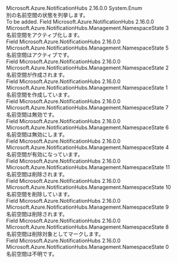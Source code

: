 <Type Name="NamespaceState" FullName="Microsoft.Azure.NotificationHubs.Management.NamespaceState">
  <TypeSignature Language="C#" Value="public enum NamespaceState" />
  <TypeSignature Language="ILAsm" Value=".class public auto ansi sealed NamespaceState extends System.Enum" />
  <TypeSignature Language="DocId" Value="T:Microsoft.Azure.NotificationHubs.Management.NamespaceState" />
  <TypeSignature Language="VB.NET" Value="Public Enum NamespaceState" />
  <TypeSignature Language="F#" Value="type NamespaceState = " />
  <AssemblyInfo>
    <AssemblyName>Microsoft.Azure.NotificationHubs</AssemblyName>
    <AssemblyVersion>2.16.0.0</AssemblyVersion>
  </AssemblyInfo>
  <Base>
    <BaseTypeName>System.Enum</BaseTypeName>
  </Base>
  <Docs>
    <summary>別の名前空間の状態を列挙します。</summary>
    <remarks>To be added.</remarks>
  </Docs>
  <Members>
    <Member MemberName="Activating">
      <MemberSignature Language="C#" Value="Activating" />
      <MemberSignature Language="ILAsm" Value=".field public static literal valuetype Microsoft.Azure.NotificationHubs.Management.NamespaceState Activating = int32(3)" />
      <MemberSignature Language="DocId" Value="F:Microsoft.Azure.NotificationHubs.Management.NamespaceState.Activating" />
      <MemberSignature Language="VB.NET" Value="Activating" />
      <MemberSignature Language="F#" Value="Activating = 3" Usage="Microsoft.Azure.NotificationHubs.Management.NamespaceState.Activating" />
      <MemberType>Field</MemberType>
      <AssemblyInfo>
        <AssemblyName>Microsoft.Azure.NotificationHubs</AssemblyName>
        <AssemblyVersion>2.16.0.0</AssemblyVersion>
      </AssemblyInfo>
      <ReturnValue>
        <ReturnType>Microsoft.Azure.NotificationHubs.Management.NamespaceState</ReturnType>
      </ReturnValue>
      <MemberValue>3</MemberValue>
      <Docs>
        <summary>名前空間をアクティブ化します。</summary>
      </Docs>
    </Member>
    <Member MemberName="Active">
      <MemberSignature Language="C#" Value="Active" />
      <MemberSignature Language="ILAsm" Value=".field public static literal valuetype Microsoft.Azure.NotificationHubs.Management.NamespaceState Active = int32(5)" />
      <MemberSignature Language="DocId" Value="F:Microsoft.Azure.NotificationHubs.Management.NamespaceState.Active" />
      <MemberSignature Language="VB.NET" Value="Active" />
      <MemberSignature Language="F#" Value="Active = 5" Usage="Microsoft.Azure.NotificationHubs.Management.NamespaceState.Active" />
      <MemberType>Field</MemberType>
      <AssemblyInfo>
        <AssemblyName>Microsoft.Azure.NotificationHubs</AssemblyName>
        <AssemblyVersion>2.16.0.0</AssemblyVersion>
      </AssemblyInfo>
      <ReturnValue>
        <ReturnType>Microsoft.Azure.NotificationHubs.Management.NamespaceState</ReturnType>
      </ReturnValue>
      <MemberValue>5</MemberValue>
      <Docs>
        <summary>名前空間はアクティブです。</summary>
      </Docs>
    </Member>
    <Member MemberName="Created">
      <MemberSignature Language="C#" Value="Created" />
      <MemberSignature Language="ILAsm" Value=".field public static literal valuetype Microsoft.Azure.NotificationHubs.Management.NamespaceState Created = int32(2)" />
      <MemberSignature Language="DocId" Value="F:Microsoft.Azure.NotificationHubs.Management.NamespaceState.Created" />
      <MemberSignature Language="VB.NET" Value="Created" />
      <MemberSignature Language="F#" Value="Created = 2" Usage="Microsoft.Azure.NotificationHubs.Management.NamespaceState.Created" />
      <MemberType>Field</MemberType>
      <AssemblyInfo>
        <AssemblyName>Microsoft.Azure.NotificationHubs</AssemblyName>
        <AssemblyVersion>2.16.0.0</AssemblyVersion>
      </AssemblyInfo>
      <ReturnValue>
        <ReturnType>Microsoft.Azure.NotificationHubs.Management.NamespaceState</ReturnType>
      </ReturnValue>
      <MemberValue>2</MemberValue>
      <Docs>
        <summary>名前空間が作成されます。</summary>
      </Docs>
    </Member>
    <Member MemberName="Creating">
      <MemberSignature Language="C#" Value="Creating" />
      <MemberSignature Language="ILAsm" Value=".field public static literal valuetype Microsoft.Azure.NotificationHubs.Management.NamespaceState Creating = int32(1)" />
      <MemberSignature Language="DocId" Value="F:Microsoft.Azure.NotificationHubs.Management.NamespaceState.Creating" />
      <MemberSignature Language="VB.NET" Value="Creating" />
      <MemberSignature Language="F#" Value="Creating = 1" Usage="Microsoft.Azure.NotificationHubs.Management.NamespaceState.Creating" />
      <MemberType>Field</MemberType>
      <AssemblyInfo>
        <AssemblyName>Microsoft.Azure.NotificationHubs</AssemblyName>
        <AssemblyVersion>2.16.0.0</AssemblyVersion>
      </AssemblyInfo>
      <ReturnValue>
        <ReturnType>Microsoft.Azure.NotificationHubs.Management.NamespaceState</ReturnType>
      </ReturnValue>
      <MemberValue>1</MemberValue>
      <Docs>
        <summary>名前空間を作成しています。</summary>
      </Docs>
    </Member>
    <Member MemberName="Disabled">
      <MemberSignature Language="C#" Value="Disabled" />
      <MemberSignature Language="ILAsm" Value=".field public static literal valuetype Microsoft.Azure.NotificationHubs.Management.NamespaceState Disabled = int32(7)" />
      <MemberSignature Language="DocId" Value="F:Microsoft.Azure.NotificationHubs.Management.NamespaceState.Disabled" />
      <MemberSignature Language="VB.NET" Value="Disabled" />
      <MemberSignature Language="F#" Value="Disabled = 7" Usage="Microsoft.Azure.NotificationHubs.Management.NamespaceState.Disabled" />
      <MemberType>Field</MemberType>
      <AssemblyInfo>
        <AssemblyName>Microsoft.Azure.NotificationHubs</AssemblyName>
        <AssemblyVersion>2.16.0.0</AssemblyVersion>
      </AssemblyInfo>
      <ReturnValue>
        <ReturnType>Microsoft.Azure.NotificationHubs.Management.NamespaceState</ReturnType>
      </ReturnValue>
      <MemberValue>7</MemberValue>
      <Docs>
        <summary>名前空間は無効です。</summary>
      </Docs>
    </Member>
    <Member MemberName="Disabling">
      <MemberSignature Language="C#" Value="Disabling" />
      <MemberSignature Language="ILAsm" Value=".field public static literal valuetype Microsoft.Azure.NotificationHubs.Management.NamespaceState Disabling = int32(6)" />
      <MemberSignature Language="DocId" Value="F:Microsoft.Azure.NotificationHubs.Management.NamespaceState.Disabling" />
      <MemberSignature Language="VB.NET" Value="Disabling" />
      <MemberSignature Language="F#" Value="Disabling = 6" Usage="Microsoft.Azure.NotificationHubs.Management.NamespaceState.Disabling" />
      <MemberType>Field</MemberType>
      <AssemblyInfo>
        <AssemblyName>Microsoft.Azure.NotificationHubs</AssemblyName>
        <AssemblyVersion>2.16.0.0</AssemblyVersion>
      </AssemblyInfo>
      <ReturnValue>
        <ReturnType>Microsoft.Azure.NotificationHubs.Management.NamespaceState</ReturnType>
      </ReturnValue>
      <MemberValue>6</MemberValue>
      <Docs>
        <summary>名前空間は無効にします。</summary>
      </Docs>
    </Member>
    <Member MemberName="Enabling">
      <MemberSignature Language="C#" Value="Enabling" />
      <MemberSignature Language="ILAsm" Value=".field public static literal valuetype Microsoft.Azure.NotificationHubs.Management.NamespaceState Enabling = int32(4)" />
      <MemberSignature Language="DocId" Value="F:Microsoft.Azure.NotificationHubs.Management.NamespaceState.Enabling" />
      <MemberSignature Language="VB.NET" Value="Enabling" />
      <MemberSignature Language="F#" Value="Enabling = 4" Usage="Microsoft.Azure.NotificationHubs.Management.NamespaceState.Enabling" />
      <MemberType>Field</MemberType>
      <AssemblyInfo>
        <AssemblyName>Microsoft.Azure.NotificationHubs</AssemblyName>
        <AssemblyVersion>2.16.0.0</AssemblyVersion>
      </AssemblyInfo>
      <ReturnValue>
        <ReturnType>Microsoft.Azure.NotificationHubs.Management.NamespaceState</ReturnType>
      </ReturnValue>
      <MemberValue>4</MemberValue>
      <Docs>
        <summary>名前空間が有効になっています。</summary>
      </Docs>
    </Member>
    <Member MemberName="Removed">
      <MemberSignature Language="C#" Value="Removed" />
      <MemberSignature Language="ILAsm" Value=".field public static literal valuetype Microsoft.Azure.NotificationHubs.Management.NamespaceState Removed = int32(11)" />
      <MemberSignature Language="DocId" Value="F:Microsoft.Azure.NotificationHubs.Management.NamespaceState.Removed" />
      <MemberSignature Language="VB.NET" Value="Removed" />
      <MemberSignature Language="F#" Value="Removed = 11" Usage="Microsoft.Azure.NotificationHubs.Management.NamespaceState.Removed" />
      <MemberType>Field</MemberType>
      <AssemblyInfo>
        <AssemblyName>Microsoft.Azure.NotificationHubs</AssemblyName>
        <AssemblyVersion>2.16.0.0</AssemblyVersion>
      </AssemblyInfo>
      <ReturnValue>
        <ReturnType>Microsoft.Azure.NotificationHubs.Management.NamespaceState</ReturnType>
      </ReturnValue>
      <MemberValue>11</MemberValue>
      <Docs>
        <summary>名前空間は削除されます。</summary>
      </Docs>
    </Member>
    <Member MemberName="Removing">
      <MemberSignature Language="C#" Value="Removing" />
      <MemberSignature Language="ILAsm" Value=".field public static literal valuetype Microsoft.Azure.NotificationHubs.Management.NamespaceState Removing = int32(10)" />
      <MemberSignature Language="DocId" Value="F:Microsoft.Azure.NotificationHubs.Management.NamespaceState.Removing" />
      <MemberSignature Language="VB.NET" Value="Removing" />
      <MemberSignature Language="F#" Value="Removing = 10" Usage="Microsoft.Azure.NotificationHubs.Management.NamespaceState.Removing" />
      <MemberType>Field</MemberType>
      <AssemblyInfo>
        <AssemblyName>Microsoft.Azure.NotificationHubs</AssemblyName>
        <AssemblyVersion>2.16.0.0</AssemblyVersion>
      </AssemblyInfo>
      <ReturnValue>
        <ReturnType>Microsoft.Azure.NotificationHubs.Management.NamespaceState</ReturnType>
      </ReturnValue>
      <MemberValue>10</MemberValue>
      <Docs>
        <summary>名前空間を削除しています。</summary>
      </Docs>
    </Member>
    <Member MemberName="SoftDeleted">
      <MemberSignature Language="C#" Value="SoftDeleted" />
      <MemberSignature Language="ILAsm" Value=".field public static literal valuetype Microsoft.Azure.NotificationHubs.Management.NamespaceState SoftDeleted = int32(9)" />
      <MemberSignature Language="DocId" Value="F:Microsoft.Azure.NotificationHubs.Management.NamespaceState.SoftDeleted" />
      <MemberSignature Language="VB.NET" Value="SoftDeleted" />
      <MemberSignature Language="F#" Value="SoftDeleted = 9" Usage="Microsoft.Azure.NotificationHubs.Management.NamespaceState.SoftDeleted" />
      <MemberType>Field</MemberType>
      <AssemblyInfo>
        <AssemblyName>Microsoft.Azure.NotificationHubs</AssemblyName>
        <AssemblyVersion>2.16.0.0</AssemblyVersion>
      </AssemblyInfo>
      <ReturnValue>
        <ReturnType>Microsoft.Azure.NotificationHubs.Management.NamespaceState</ReturnType>
      </ReturnValue>
      <MemberValue>9</MemberValue>
      <Docs>
        <summary>名前空間は削除されます。</summary>
      </Docs>
    </Member>
    <Member MemberName="SoftDeleting">
      <MemberSignature Language="C#" Value="SoftDeleting" />
      <MemberSignature Language="ILAsm" Value=".field public static literal valuetype Microsoft.Azure.NotificationHubs.Management.NamespaceState SoftDeleting = int32(8)" />
      <MemberSignature Language="DocId" Value="F:Microsoft.Azure.NotificationHubs.Management.NamespaceState.SoftDeleting" />
      <MemberSignature Language="VB.NET" Value="SoftDeleting" />
      <MemberSignature Language="F#" Value="SoftDeleting = 8" Usage="Microsoft.Azure.NotificationHubs.Management.NamespaceState.SoftDeleting" />
      <MemberType>Field</MemberType>
      <AssemblyInfo>
        <AssemblyName>Microsoft.Azure.NotificationHubs</AssemblyName>
        <AssemblyVersion>2.16.0.0</AssemblyVersion>
      </AssemblyInfo>
      <ReturnValue>
        <ReturnType>Microsoft.Azure.NotificationHubs.Management.NamespaceState</ReturnType>
      </ReturnValue>
      <MemberValue>8</MemberValue>
      <Docs>
        <summary>名前空間は削除対象としてマークします。</summary>
      </Docs>
    </Member>
    <Member MemberName="Unknown">
      <MemberSignature Language="C#" Value="Unknown" />
      <MemberSignature Language="ILAsm" Value=".field public static literal valuetype Microsoft.Azure.NotificationHubs.Management.NamespaceState Unknown = int32(0)" />
      <MemberSignature Language="DocId" Value="F:Microsoft.Azure.NotificationHubs.Management.NamespaceState.Unknown" />
      <MemberSignature Language="VB.NET" Value="Unknown" />
      <MemberSignature Language="F#" Value="Unknown = 0" Usage="Microsoft.Azure.NotificationHubs.Management.NamespaceState.Unknown" />
      <MemberType>Field</MemberType>
      <AssemblyInfo>
        <AssemblyName>Microsoft.Azure.NotificationHubs</AssemblyName>
        <AssemblyVersion>2.16.0.0</AssemblyVersion>
      </AssemblyInfo>
      <ReturnValue>
        <ReturnType>Microsoft.Azure.NotificationHubs.Management.NamespaceState</ReturnType>
      </ReturnValue>
      <MemberValue>0</MemberValue>
      <Docs>
        <summary>名前空間は不明です。</summary>
      </Docs>
    </Member>
  </Members>
</Type>